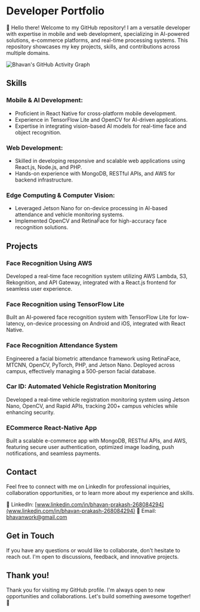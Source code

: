 # Developer Portfolio

👋 Hello there!
Welcome to my GitHub repository! I am a versatile developer with expertise in mobile and web development, specializing in AI-powered solutions, e-commerce platforms, and real-time processing systems. This repository showcases my key projects, skills, and contributions across multiple domains.

![Bhavan's GitHub Activity Graph](https://github-readme-activity-graph.vercel.app/graph?username=bhavanprakash&theme=react-dark&hide_border=true&area=true)


## Skills

### Mobile & AI Development:
- Proficient in React Native for cross-platform mobile development.
- Experience in TensorFlow Lite and OpenCV for AI-driven applications.
- Expertise in integrating vision-based AI models for real-time face and object recognition.

### Web Development:
- Skilled in developing responsive and scalable web applications using React.js, Node.js, and PHP.
- Hands-on experience with MongoDB, RESTful APIs, and AWS for backend infrastructure.

### Edge Computing & Computer Vision:
- Leveraged Jetson Nano for on-device processing in AI-based attendance and vehicle monitoring systems.
- Implemented OpenCV and RetinaFace for high-accuracy face recognition solutions.

## Projects

### Face Recognition Using AWS
Developed a real-time face recognition system utilizing AWS Lambda, S3, Rekognition, and API Gateway, integrated with a React.js frontend for seamless user experience.

### Face Recognition using TensorFlow Lite
Built an AI-powered face recognition system with TensorFlow Lite for low-latency, on-device processing on Android and iOS, integrated with React Native.

### Face Recognition Attendance System
Engineered a facial biometric attendance framework using RetinaFace, MTCNN, OpenCV, PyTorch, PHP, and Jetson Nano. Deployed across campus, effectively managing a 500-person facial database.

### Car ID: Automated Vehicle Registration Monitoring
Developed a real-time vehicle registration monitoring system using Jetson Nano, OpenCV, and Rapid APIs, tracking 200+ campus vehicles while enhancing security.

### ECommerce React-Native App
Built a scalable e-commerce app with MongoDB, RESTful APIs, and AWS, featuring secure user authentication, optimized image loading, push notifications, and seamless payments.

## Contact

Feel free to connect with me on LinkedIn for professional inquiries, collaboration opportunities, or to learn more about my experience and skills.

🔗 LinkedIn: [www.linkedin.com/in/bhavan-prakash-268084294](www.linkedin.com/in/bhavan-prakash-268084294)
📧 Email: bhavanwork@gmail.com

## Get in Touch
If you have any questions or would like to collaborate, don't hesitate to reach out. I'm open to discussions, feedback, and innovative projects.

## Thank you!
Thank you for visiting my GitHub profile. I'm always open to new opportunities and collaborations. Let's build something awesome together! 🚀

